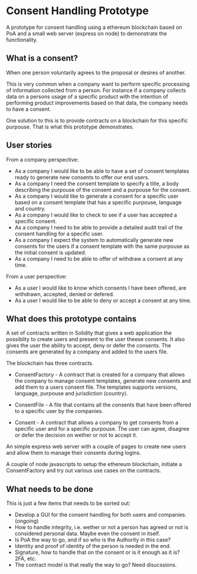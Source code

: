 # Consent Handling Prototype
A prototype for consent handling using a ethereum blockchain based on PoA and a small web server (express on node) to demonstrate the functionality.
## What is a consent?
When one person voluntarily agrees to the proposal or desires of another.

This is very common when a company want to perform specific processing of information collected from a person. For instance if a company collects data on a persons usage of a specific product with the intention of performing product improvements based on that data, the company needs to have a consent.

One solution to this is to provide contracts on a blockchain for this specific purpouse. That is what this prototype demonstrates.

## User stories

From a company perspective:
- As a company I would like to be able to have a set of consent templates ready to generate new consents to offer our end users.
- As a company I need the consent template to specify a title, a body describing the purpouse of the consent and a purpouse for the consent.
- As a company I would like to generate a consent for a specific user based on a consent template that has a specific purpouse, language and country.
- As a company I would like to check to see if a user has accepted a specific consent.
- As a company I need to be able to provide a detailed audit trail of the consent handling for a specific user.
- As a company I expect the system to automatically generate new consents for the users if a consent template with the same purpouse as the initial consent is updated.
- As a company I need to be able to offer of withdraw a consent at any time.

From a user perspective:
- As a user I would like to know which consents I have been offered, are withdrawn, accepted, denied or defered.
- As a user I would like to be able to deny or accept a consent at any time.

## What does this prototype contains

A set of contracts written in Solidity that gives a web application the possiblity to create users and present to the user theese consents. It also gives the user the ability to accept, deny or defer the consents. The consents are generated by a company and added to the users file.

The blockchain has three contracts.

- ConsentFactory - A contract that is created for a company that allows the company to manage consent templates, generate new consents and add them to a users consent file. The templates supports versions, language, purpouse and jurisdiction (country).

- ConsentFile - A file that contains all the consents that have been offered to a specific user by the companies.

- Consent - A contract that allows a company to get consents from a specific user and for a specific purpouse. The user can agree, disagree or defer the decision on wether or not to accept it.

An simple express web server with a couple of pages to create new users and allow them to manage their consents during logins.

A couple of node javascripts to setup the ethereum blockchain, initiate a ConsentFactory and try out various use cases on the contracts.

## What needs to be done

This is just a few items that needs to be sorted out:
- Develop a GUI for the consent handling for both users and companies. (ongoing)
- How to handle integrity, i.e. wether or not a person has agreed or not is considered personal data. Maybe even the consent in itself.
- Is PoA the way to go, and if so who is the Authority in this case?
- Identity and proof of identity of the person is needed in the end.
- Signature, how to handle that on the consent or is it enough as it is? 2FA, etc.
- The contract model is that really the way to go? Need disucssions.

